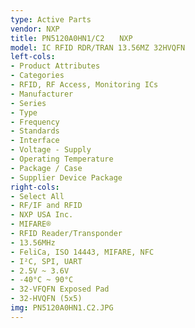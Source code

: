 ```yaml
---
type: Active Parts
vendor: NXP
title: PN5120A0HN1/C2　　NXP
model: IC RFID RDR/TRAN 13.56MZ 32HVQFN
left-cols:
- Product Attributes
- Categories
- RFID, RF Access, Monitoring ICs
- Manufacturer
- Series
- Type
- Frequency
- Standards
- Interface
- Voltage - Supply
- Operating Temperature
- Package / Case
- Supplier Device Package
right-cols:
- Select All
- RF/IF and RFID
- NXP USA Inc.
- MIFARE®
- RFID Reader/Transponder
- 13.56MHz
- FeliCa, ISO 14443, MIFARE, NFC
- I²C, SPI, UART
- 2.5V ~ 3.6V
- -40°C ~ 90°C
- 32-VFQFN Exposed Pad
- 32-HVQFN (5x5)
img: PN5120A0HN1.C2.JPG
---
```


